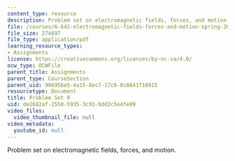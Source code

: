 ```yaml
---
content_type: resource
description: Problem set on electromagnetic fields, forces, and motion.
file: /courses/6-641-electromagnetic-fields-forces-and-motion-spring-2005/de2682af255059353c93bdd2c5e4fe89_ps9sp05.pdf
file_size: 274697
file_type: application/pdf
learning_resource_types:
- Assignments
license: https://creativecommons.org/licenses/by-nc-sa/4.0/
ocw_type: OCWFile
parent_title: Assignments
parent_type: CourseSection
parent_uid: 906956e5-4a15-8ec7-17c6-8c8641f10915
resourcetype: Document
title: Problem Set 9
uid: de2682af-2550-5935-3c93-bdd2c5e4fe89
video_files:
  video_thumbnail_file: null
video_metadata:
  youtube_id: null
---
```

Problem set on electromagnetic fields, forces, and motion.